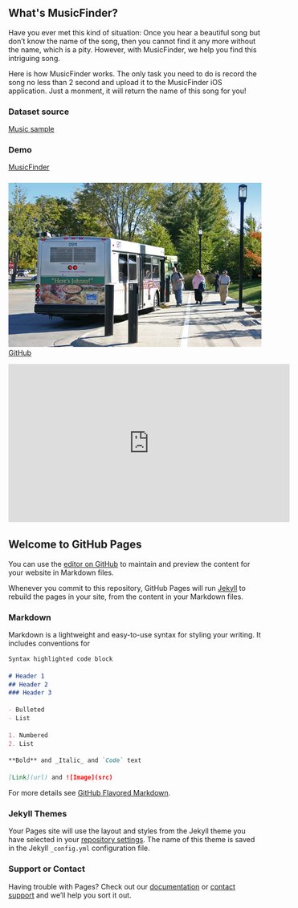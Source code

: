 ## What's MusicFinder?

Have you ever met this kind of situation: Once you hear a beautiful song but don’t know the name of the song, then you cannot find it any more without the name, which is a pity. However, with MusicFinder, we help you find this intriguing song. 

Here is how MusicFinder works. The only task you need to do is record the song no less than 2 second and upload it to the MusicFinder iOS application. Just a monment, it will return the name of this song for you!

### Dataset source
[Music sample](https://drive.google.com/drive/folders/1AKlQFAHL8VY6P4EX-qYlUWDhtScXt_7o)

### Demo
[MusicFinder](https://www.youtube.com/watch?v=AHwIdxOpN-E)

### 
![GitHub Logo](/Bus_SW_Transfer_2.png)
[GitHub](http://github.com)



<iframe width="560" height="315" src="https://www.youtube.com/embed/dQw4w9WgXcQ" frameborder="0" allow="autoplay; encrypted-media" allowfullscreen></iframe>

## Welcome to GitHub Pages

You can use the [editor on GitHub](https://github.com/MusicFinder/MusicFinder/edit/master/index.md) to maintain and preview the content for your website in Markdown files.

Whenever you commit to this repository, GitHub Pages will run [Jekyll](https://jekyllrb.com/) to rebuild the pages in your site, from the content in your Markdown files.

### Markdown

Markdown is a lightweight and easy-to-use syntax for styling your writing. It includes conventions for

```markdown
Syntax highlighted code block

# Header 1
## Header 2
### Header 3

- Bulleted
- List

1. Numbered
2. List

**Bold** and _Italic_ and `Code` text

[Link](url) and ![Image](src)
```

For more details see [GitHub Flavored Markdown](https://guides.github.com/features/mastering-markdown/).

### Jekyll Themes

Your Pages site will use the layout and styles from the Jekyll theme you have selected in your [repository settings](https://github.com/MusicFinder/MusicFinder/settings). The name of this theme is saved in the Jekyll `_config.yml` configuration file.

### Support or Contact

Having trouble with Pages? Check out our [documentation](https://help.github.com/categories/github-pages-basics/) or [contact support](https://github.com/contact) and we’ll help you sort it out.
